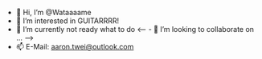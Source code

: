 - 👋 Hi, I’m @Wataaaame
- 👀 I’m interested in GUITARRRR!
- 🌱 I’m currently not ready what to do
<-- - 💞️ I’m looking to collaborate on ... -->
- 📫 E-Mail: aaron.twei@outlook.com

<!---
Wataaaame/Wataaaame is a ✨ special ✨ repository because its `README.md` (this file) appears on your GitHub profile.
You can click the Preview link to take a look at your changes.
--->
